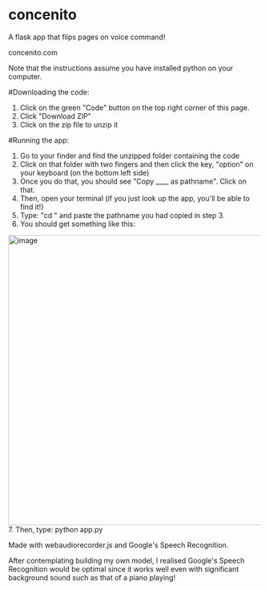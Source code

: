 # concenito
A flask app that flips pages on voice command!

concenito.com

Note that the instructions assume you have installed python on your computer.

#Downloading the code:
1. Click on the green "Code" button on the top right corner of this page.
2. Click "Download ZIP" 
3. Click on the zip file to unzip it

#Running the app:
1. Go to your finder and find the unzipped folder containing the code
2. Click on that folder with two fingers and then click the key, "option" on your keyboard (on the bottom left side)
3. Once you do that, you should see "Copy ____ as pathname". Click on that.
4. Then, open your terminal (if you just look up the app, you'll be able to find it!)
5. Type: "cd " and paste the pathname you had copied in step 3.
6. You should get something like this:
<img width="579" alt="image" src="https://user-images.githubusercontent.com/93958307/188671468-2a2fd74a-54f9-4114-b495-20f8000944de.png">
7. Then, type: python app.py

Made with webaudiorecorder.js and Google's Speech Recognition.

After contemplating building my own model, I realised Google's Speech Recognition would be optimal since it works well even with significant background sound such as that of a piano playing!
